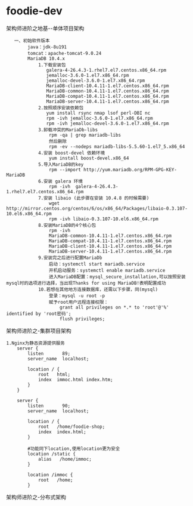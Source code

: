 # foodie-dev

架构师进阶之地基--单体项目架构

       一、初始软件版本
            java：jdk-8u191
            tomcat：apache-tomcat-9.0.24
            MariaDB 10.4.x
                1.下载安装包
                   galera-4-26.4.3-1.rhel7.el7.centos.x86_64.rpm
                   jemalloc-3.6.0-1.el7.x86_64.rpm
                   jemalloc-devel-3.6.0-1.el7.x86_64.rpm
                   MariaDB-client-10.4.11-1.el7.centos.x86_64.rpm
                   MariaDB-common-10.4.11-1.el7.centos.x86_64.rpm
                   MariaDB-compat-10.4.11-1.el7.centos.x86_64.rpm
                   MariaDB-server-10.4.11-1.el7.centos.x86_64.rpm
                2.按照顺序安装依赖包
                   yum install rsync nmap lsof perl-DBI nc
                   rpm -ivh jemalloc-3.6.0-1.el7.x86_64.rpm
                   rpm -ivh jemalloc-devel-3.6.0-1.el7.x86_64.rpm
                3.卸载冲突的MariaDb-libs
                    rpm -qa | grep mariadb-libs
                    然后删除
                    rpm -ev --nodeps mariadb-libs-5.5.60-1.el7_5.x86_64
                4.安装 boost-devel 依赖环境
                    yum install boost-devel.x86_64
                5.导入MariaDB的key
                    rpm --import http://yum.mariadb.org/RPM-GPG-KEY-MariaDB
                6.安装 galera 环境
                    rpm -ivh  galera-4-26.4.3-1.rhel7.el7.centos.x86_64.rpm
                7.安装 libaio (此步骤在安装 10.4.8 的时候需要)
                    wget http://mirror.centos.org/centos/6/os/x86_64/Packages/libaio-0.3.107-10.el6.x86_64.rpm
                    rpm -ivh libaio-0.3.107-10.el6.x86_64.rpm
                8.安装MariaDB的4个核心包
                    rpm -ivh 
                    MariaDB-common-10.4.11-1.el7.centos.x86_64.rpm 
                    MariaDB-compat-10.4.11-1.el7.centos.x86_64.rpm 
                    MariaDB-client-10.4.11-1.el7.centos.x86_64.rpm 
                    MariaDB-server-10.4.11-1.el7.centos.x86_64.rpm
                9.安装完之后进行配置MariaDb
                    启动：systemctl start mariadb.service 
                    开机启动服务：systemctl enable mariadb.service
                    进入MariaDB配置：mysql_secure_installation,可以按照安装mysql时的选项进行选择，当出现Thanks for using MariaDB!表明配置成功
                10.若想在其他地方连接数据库，还需以下步骤，同(mysql)
                    登录：mysql -u root -p 
                    赋予root用户远程连接权限：
                        grant all privileges on *.* to 'root'@'%' identified by 'root密码';
                        flush privileges;
 
架构师进阶之-集群项目架构
       
    1.Nginx为静态资源提供服务
        server {
            listen       89;
            server_name  localhost;

            location / {
                root   html;
                index  immoc.html index.htm;
            }
        }

        server {
            listen       90;
            server_name  localhost;

            location / {
                root   /home/foodie-shop;
                index  index.html;
            }

            #功能同下location,使用location更为安全
            location /static {
                alias   /home/immoc;
            }

            location /immoc {
                root   /home;
            }


架构师进阶之-分布式架构
